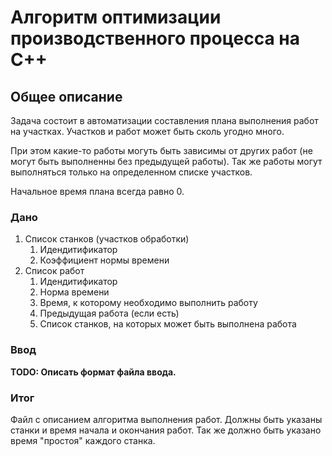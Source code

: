 # Алгоритм оптимизации производственного процесса на С++

## Общее описание

Задача состоит в автоматизации составления плана выполнения работ на участках. Участков и работ может быть сколь угодно много.

При этом какие-то работы могуть быть зависимы от других работ (не могут быть выполненны без предыдущей работы). Так же работы могут выполняться только на определенном списке участков.

Начальное время плана всегда равно 0.

### Дано

1. Список станков (участков обработки)
   1. Идендитификатор
   2. Коэффициент нормы времени
2. Список работ
   1. Идендитификатор
   2. Норма времени
   3. Время, к которому необходимо выполнить работу
   4. Предыдущая работа (если есть)
   5. Список станков, на которых может быть выполнена работа

### Ввод

**TODO: Описать формат файла ввода.**

### Итог

Файл с описанием алгоритма выполнения работ.
Должны быть указаны станки и время начала и окончания работ. Так же должно быть указано время "простоя" каждого станка.